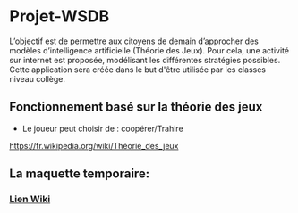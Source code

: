 # Projet-WSDB

L’objectif  est  de  permettre  aux  citoyens  de  demain  d’approcher  des  modèles d’intelligence artificielle (Théorie des Jeux).  Pour cela, une activité sur internet est proposée, modélisant les différentes stratégies possibles.  Cette application sera créée dans le but d'être utilisée par les classes niveau collège.

## Fonctionnement basé sur la théorie des jeux

- Le joueur peut choisir de  :  coopérer/Trahire

https://fr.wikipedia.org/wiki/Théorie_des_jeux

## La maquette  temporaire:

### __[Lien  Wiki](https://github.com/thirax/Projet-WSDB/wiki/Maquette)__
